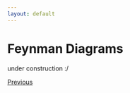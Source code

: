 ```yaml
---
layout: default
---
```


# Feynman Diagrams

under construction :/

<div class="pagination">
  <a href="{{ '/Phys/Q/QFT_content.html' | relative_url }}" class="prev-button">Previous</a>
</div>